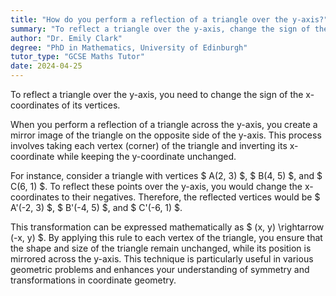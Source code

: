 ```yaml
---
title: "How do you perform a reflection of a triangle over the y-axis?"
summary: "To reflect a triangle over the y-axis, change the sign of the x-coordinates of its vertices."
author: "Dr. Emily Clark"
degree: "PhD in Mathematics, University of Edinburgh"
tutor_type: "GCSE Maths Tutor"
date: 2024-04-25
---
```


To reflect a triangle over the y-axis, you need to change the sign of the x-coordinates of its vertices.

When you perform a reflection of a triangle across the y-axis, you create a mirror image of the triangle on the opposite side of the y-axis. This process involves taking each vertex (corner) of the triangle and inverting its x-coordinate while keeping the y-coordinate unchanged.

For instance, consider a triangle with vertices $ A(2, 3) $, $ B(4, 5) $, and $ C(6, 1) $. To reflect these points over the y-axis, you would change the x-coordinates to their negatives. Therefore, the reflected vertices would be $ A'(-2, 3) $, $ B'(-4, 5) $, and $ C'(-6, 1) $.

This transformation can be expressed mathematically as $ (x, y) \rightarrow (-x, y) $. By applying this rule to each vertex of the triangle, you ensure that the shape and size of the triangle remain unchanged, while its position is mirrored across the y-axis. This technique is particularly useful in various geometric problems and enhances your understanding of symmetry and transformations in coordinate geometry.
    